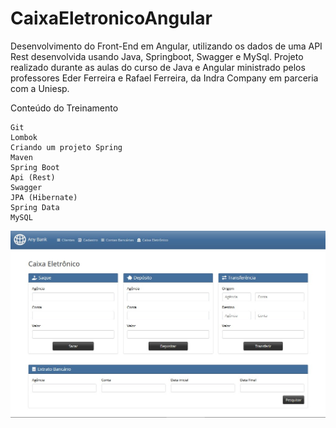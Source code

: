 # CaixaEletronicoAngular
Desenvolvimento do Front-End em Angular, utilizando os dados de uma API Rest desenvolvida usando Java, Springboot, Swagger e MySql.
Projeto realizado durante as aulas do curso de Java e Angular ministrado pelos professores Eder Ferreira e Rafael Ferreira, da Indra Company em parceria com a Uniesp.

Conteúdo do Treinamento

    Git
    Lombok
    Criando um projeto Spring
    Maven
    Spring Boot
    Api (Rest)
    Swagger
    JPA (Hibernate)
    Spring Data
    MySQL


![](/meubancoangular/Tela.jpg?raw=true)
